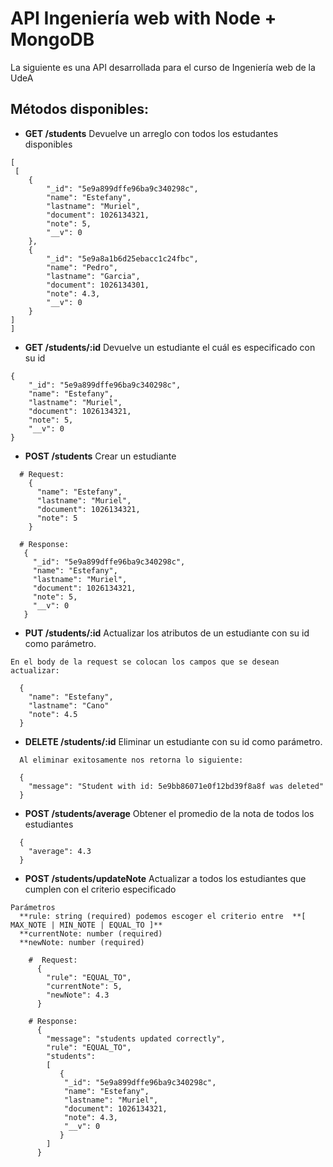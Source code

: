# API Ingeniería web with Node + MongoDB
La siguiente es una API desarrollada para el curso de Ingeniería web de la UdeA

## Métodos disponibles:

- **GET /students** Devuelve un arreglo con todos los estudantes disponibles

```
[
 [
    {
        "_id": "5e9a899dffe96ba9c340298c",
        "name": "Estefany",
        "lastname": "Muriel",
        "document": 1026134321,
        "note": 5,
        "__v": 0
    },
    {
        "_id": "5e9a8a1b6d25ebacc1c24fbc",
        "name": "Pedro",
        "lastname": "Garcia",
        "document": 1026134301,
        "note": 4.3,
        "__v": 0
    }
]
]
```

- **GET /students/:id** Devuelve un estudiante el cuál es especificado con su id

```
{
    "_id": "5e9a899dffe96ba9c340298c",
    "name": "Estefany",
    "lastname": "Muriel",
    "document": 1026134321,
    "note": 5,
    "__v": 0
}
```

- **POST /students** Crear un estudiante

```
  # Request:
    {
      "name": "Estefany",
      "lastname": "Muriel",
      "document": 1026134321,
      "note": 5
    }

  # Response:
   {
     "_id": "5e9a899dffe96ba9c340298c",
     "name": "Estefany",
     "lastname": "Muriel",
     "document": 1026134321,
     "note": 5,
     "__v": 0
   }
```

- **PUT /students/:id** Actualizar los atributos de un estudiante con su id como parámetro.

```
En el body de la request se colocan los campos que se desean actualizar:

  {
    "name": "Estefany",
    "lastname": "Cano"
    "note": 4.5
  }
```

- **DELETE /students/:id** Eliminar un estudiante con su id como parámetro.

```
  Al eliminar exitosamente nos retorna lo siguiente:

  {
    "message": "Student with id: 5e9bb86071e0f12bd39f8a8f was deleted"
  }
```

- **POST /students/average** Obtener el promedio de la nota de todos los estudiantes

```
  {
    "average": 4.3
  }
```

- **POST /students/updateNote** Actualizar a todos los estudiantes que cumplen con el criterio especificado

```
Parámetros
  **rule: string (required) podemos escoger el criterio entre  **[ MAX_NOTE | MIN_NOTE | EQUAL_TO ]**
  **currentNote: number (required)
  **newNote: number (required)

    #  Request:
      {
        "rule": "EQUAL_TO",
        "currentNote": 5,
        "newNote": 4.3
      }

    # Response: 
      {
        "message": "students updated correctly",
        "rule": "EQUAL_TO",
        "students": 
        [
           {
            "_id": "5e9a899dffe96ba9c340298c",
            "name": "Estefany",
            "lastname": "Muriel",
            "document": 1026134321,
            "note": 4.3,
            "__v": 0
           }
        ]
      }
```
